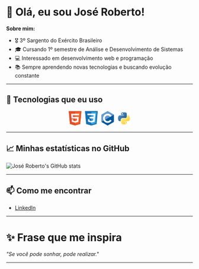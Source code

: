 # 👋 Olá, eu sou José Roberto!

**Sobre mim:**  
- 🎖️ 3º Sargento do Exército Brasileiro  
- 🎓 Cursando 1º semestre de Análise e Desenvolvimento de Sistemas  
- 💻 Interessado em desenvolvimento web e programação  
- 📚 Sempre aprendendo novas tecnologias e buscando evolução constante

---

## 🚀 Tecnologias que eu uso

<div align="center">
  <img src="https://raw.githubusercontent.com/devicons/devicon/master/icons/html5/html5-original.svg" alt="HTML" width="40" height="40"/>
  <img src="https://raw.githubusercontent.com/devicons/devicon/master/icons/css3/css3-original.svg" alt="CSS" width="40" height="40"/>
  <img src="https://raw.githubusercontent.com/devicons/devicon/master/icons/c/c-original.svg" alt="C" width="40" height="40"/>
  <img src="https://raw.githubusercontent.com/devicons/devicon/master/icons/python/python-original.svg" alt="Python" width="40" height="40"/>
</div>

---

## 📈 Minhas estatísticas no GitHub

![José Roberto's GitHub stats](https://github-readme-stats.vercel.app/api?username=penacode&show_icons=true&theme=dracula)

---

## 📫 Como me encontrar

- [LinkedIn](www.linkedin.com/in/josé-roberto-penaforte-1a09b135b)



---

# ✨ Frase que me inspira

_"Se você pode sonhar, pode realizar."_

---
